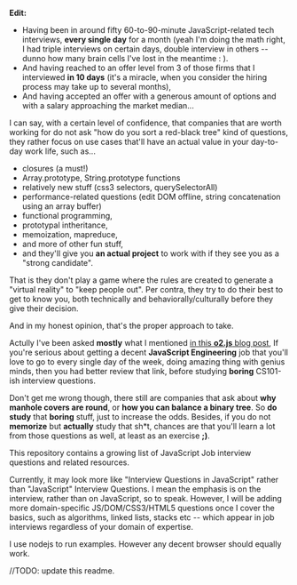 **Edit:**

* Having been in around fifty 60-to-90-minute JavaScript-related tech interviews, **every single day** for a month (yeah I'm doing the math right, I had triple interviews on certain days, double interview in others -- dunno how many brain cells I've lost in the meantime : ).
* And having reached to an offer level from 3 of those firms that I interviewed
**in 10 days** (it's a miracle, when you consider the hiring process may
take up to several months), 
* And having accepted an offer with a generous
amount of options and with a salary approaching the market median...

I can say, with a certain level of confidence, that companies that are worth
working for do not ask "how do you sort a red-black tree" kind of questions,
they rather focus on use cases that'll have an actual value in your 
day-to-day work life, such as...

* closures (a must!)
* Array.prototype, String.prototype functions
* relatively new stuff (css3 selectors, querySelectorAll)
* performance-related questions (edit DOM offline, string concatenation using an array buffer)
* functional programming,
* prototypal intheritance,
* memoization, mapreduce,
* and more of other fun stuff,
* and they'll give you **an actual project** to work with if they see you as a "strong candidate".

That is they don't play a game where the rules are created to generate a "virtual reality"
to "keep people out". Per contra, they try to do their best to get to know you, both technically
and behaviorally/culturally before they give their decision.

And in my honest opinion, that's the proper approach to take.

Actully I've been asked **mostly** what I mentioned 
[in this **o2.js** blog post](http://o2js.com/2011/04/23/do-you-think-you-know-javascript-you-dont/),
If you're serious about getting a decent **JavaScript Engineering** job
that you'll love to go to every single day of the week, doing amazing thing with genius minds,
then you had better review that link, before studying **boring** CS101-ish interview questions.

Don't get me wrong though, there still are companies that ask about **why manhole covers are round**,
or **how you can balance a binary tree**. So **do study** that **boring** stuff, just to increase the odds.
Besides, if you do not **memorize** but **actually** study that sh\*t, chances are that you'll learn a lot
from those questions as well, at least as an exercise **;)**.

This repository contains a growing list of JavaScript Job interview questions 
and related resources.

Currently, it may look more like "Interview Questions in JavaScript" rather 
than "JavaScript" Interview Questions. I mean the emphasis is on the interview,
rather than on JavaScript, so to speak. However, I will be adding more 
domain-specific JS/DOM/CSS3/HTML5 questions once I cover the basics, such as 
algorithms, linked lists, stacks etc -- which appear in job interviews
regardless of your domain of expertise.

I use nodejs to run examples. However any decent browser should equally work.

//TODO: update this readme.
